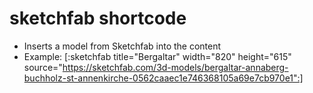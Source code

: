 # sketchfab shortcode
* Inserts a model from Sketchfab into the content
* Example: [:sketchfab title="Bergaltar" width="820" height="615" source="https://sketchfab.com/3d-models/bergaltar-annaberg-buchholz-st-annenkirche-0562caaec1e746368105a69e7cb970e1":]